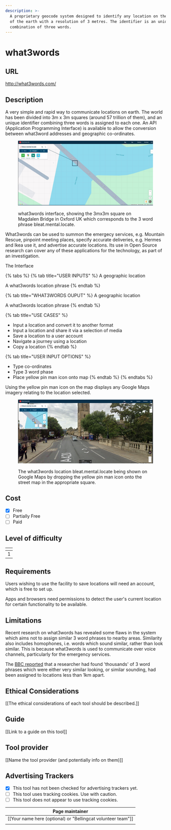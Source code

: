 ```yaml
---
description: >-
  A proprietary geocode system designed to identify any location on the surface
  of the earth with a resolution of 3 metres. The identifier is an unique
  combination of three words.
---
```


# what3words

## URL

http://what3words.com/

## Description

A very simple and rapid way to communicate locations on earth. The world has been divided into 3m x 3m squares (around 57 trillion of them), and an unique identifier combining three words is assigned to each one. An API (Application Programming Interface) is available to allow the conversion between what3word addresses and geographic co-ordinates.

<figure><img src=".gitbook/assets/screenshot1.JPG" alt=""><figcaption><p>what3words interface, showing the 3mx3m square on Magdalen Bridge in Oxford UK which corresponds to the 3 word phrase bleat.mental.locate.</p></figcaption></figure>

What3words can be used to summon the emergecy services, e.g. Mountain Rescue, pinpoint meeting places, specify accurate deliveries, e.g. Hermes and Ikea use it, and advertise accurate locations. Its use in Open Source research can cover any of these applications for the technology, as part of an investigation.

The Interface



{% tabs %}
{% tab title="USER INPUTS" %}
A geographic location

A what3words location phrase
{% endtab %}

{% tab title="WHAT3WORDS OUPUT" %}
A geographic location

A what3words location phrase
{% endtab %}

{% tab title="USE CASES" %}
* Input a location and convert it to another format
* Input a location and share it via a selection of media
* Save a location to a user account
* Navigate a journey using a location
* Copy a location
{% endtab %}

{% tab title="USER INPUT OPTIONS" %}
* Type co-ordinates
* Type 3 word phase
* Place yellow pin man icon onto map
{% endtab %}
{% endtabs %}

Using the yellow pin man icon on the map displays any Google Maps imagery relating to the location selected.

<figure><img src=".gitbook/assets/screenshot3.JPG" alt=""><figcaption><p>The what3words location bleat.mental.locate being shown on Google Maps by dropping the yellow pin man icon onto the street map in the appropriate square.</p></figcaption></figure>

## Cost

* [x] Free
* [ ] Partially Free
* [ ] Paid

## Level of difficulty

<table><thead><tr><th data-type="rating" data-max="5"></th></tr></thead><tbody><tr><td>1</td></tr></tbody></table>

## Requirements

Users wishing to use the facility to save locations will need an account, which is free to set up.

Apps and browsers need permissions to detect the user's current location for certain functionality to be available.

## Limitations

Recent research on what3words has revealed some flaws in the system which aims not to assign similar 3 word phrases to nearby areas. Similarity also includes homophones, i.e. words which sound similar, rather than look similar. This is because what3words is used to communicate over voice channels, particularly for the emergency services.

The [BBC reported](https://www.bbc.co.uk/news/technology-56901363) that a researcher had found 'thousands' of 3 word phrases which were either very similar looking, or similar sounding, had been assigned to locations less than 1km  apart.&#x20;

## Ethical Considerations

\[\[The ethical considerations of each tool should be described.]]

## Guide

\[\[Link to a guide on this tool]]

## Tool provider

\[\[Name the tool provider (and potentially info on them)]]

## Advertising Trackers

* [x] This tool has not been checked for advertising trackers yet.
* [ ] This tool uses tracking cookies. Use with caution.
* [ ] This tool does not appear to use tracking cookies.

| Page maintainer                                                |
| -------------------------------------------------------------- |
| \[\[Your name here (optional) or "Bellingcat volunteer team"]] |
|                                                                |
